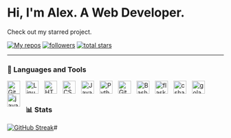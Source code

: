 # Hi, I'm Alex. A Web Developer.

Check out my starred project.


<p align="left">
    <a href="https://github.com/walkingkindle?tab=repositories">
        <img alt="My repos" title="Check out my repos here" src="https://custom-icon-badges.demolab.com/badge/-My%20Repos-blue?style=for-the-badge&logoColor=white&logo=repo"/></a>
    <a href="https://github.com/walkingkindle?tab=followers">
        <img alt="followers" title="Follow me on Github" src="https://custom-icon-badges.demolab.com/github/followers/walkingkindle?color=236ad3&labelColor=1155ba&style=for-the-badge&logo=person-add&label=Follow&logoColor=white"/></a>
    <a href="mailto:aleksa.hadzic@outlook.com">
        <img alt="total stars" title="Total stars on GitHub" src="https://custom-icon-badges.demolab.com/badge/-aleksa.hadzic@outlook.com-red?style=for-the-badge&logo=mention&logoColor=white"/></a>
</p>

---

### 🧰 Languages and Tools


<img align="left" alt="Git" width="30px" style="padding-right:10px;" src="https://cdn.jsdelivr.net/gh/devicons/devicon/icons/git/git-original.svg" />
<img align="left" alt="Linux" width="30px" style="padding-right:10px;" src="https://cdn.jsdelivr.net/gh/devicons/devicon/icons/linux/linux-original.svg" />
<img align="left" alt="HTML" width="30px" style="padding-right:10px;" src="https://cdn.jsdelivr.net/gh/devicons/devicon/icons/html5/html5-plain.svg" />
<img align="left" alt="CSS" width="30px" style="padding-right:10px;" src="https://cdn.jsdelivr.net/gh/devicons/devicon/icons/css3/css3-plain.svg" />
<img align="left" alt="JavaScript" width="30px" style="padding-right:10px;" src="https://cdn.jsdelivr.net/gh/devicons/devicon/icons/javascript/javascript-plain.svg" />
<img align="left" alt="Python" width="30px" style="padding-right:10px;" src="https://cdn.jsdelivr.net/gh/devicons/devicon/icons/python/python-plain.svg" />
<img align="left" alt="GitHub" width="30px" style="padding-right:10px;" src="https://cdn.jsdelivr.net/gh/devicons/devicon/icons/github/github-original.svg" />
<img align="left" alt="Bash" width="30px" style="padding-right:10px;" src="https://cdn.jsdelivr.net/gh/devicons/devicon/icons/bash/bash-original.svg" />
<img align="left" alt="flask-python" width="30px" style="padding-right: 10px;" src="https://cdn.jsdelivr.net/gh/devicons/devicon/icons/flask/flask-original.svg" />
<img align="left" alt="csharp" width="30px" style="padding-right: 10px;" src="https://cdn.jsdelivr.net/gh/devicons/devicon/icons/csharp/csharp-original.svg" />
<img align="left" alt="golang" width="30px" style="padding-right: 10px;" src="https://cdn.jsdelivr.net/gh/devicons/devicon/icons/go/go-original.svg" />
<img align="left" alt="java" width="30px" style="padding-right: 10px;" src="https://cdn.jsdelivr.net/gh/devicons/devicon/icons/java/java-original.svg" />

<br />

#

### 📊 Stats

[![GitHub Streak](https://streak-stats.demolab.com?user=walkingkindle&theme=dark&hide_border=true&exclude_days=Sun%2CSat)](https://git.io/streak-stats)#
